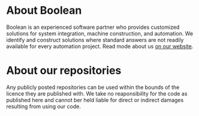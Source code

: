 # About Boolean
Boolean is an experienced software partner who provides customized solutions for system integration, machine construction, and automation. 
We identify and construct solutions where standard answers are not readily available for every automation project. Read mode about us [on our website](https://booleanbv.be).
# About our repositories
Any publicly posted repositories can be used within the bounds of the licence they are published with. 
We take no reaponsibility for the code as published here and cannot ber held liable for direct or indirect damages resulting from using our code.
